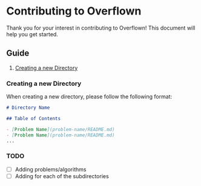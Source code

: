 # Contributing to Overflown

Thank you for your interest in contributing to Overflown! This document will help you get started.

## Guide

1. [Creating a new Directory](###Creating-a-new-Directory)

### Creating a new Directory

When creating a new directory, please follow the following format:

```md
# Directory Name

## Table of Contents

- [Problem Name](problem-name/README.md)
- [Problem Name](problem-name/README.md)
...

```

### TODO

- [ ] Adding problems/algorithms
- [ ] Adding for each of the subdirectories
